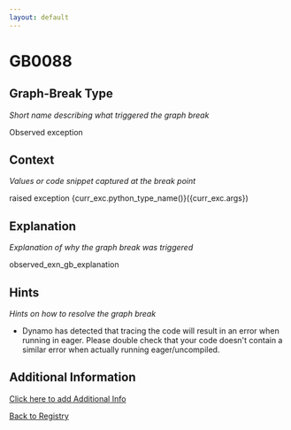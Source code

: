 ```yaml
---
layout: default
---
```

# GB0088

## Graph-Break Type
*Short name describing what triggered the graph break*

Observed exception

## Context
*Values or code snippet captured at the break point*

raised exception {curr_exc.python_type_name()}({curr_exc.args})

## Explanation
*Explanation of why the graph break was triggered*

observed_exn_gb_explanation

## Hints
*Hints on how to resolve the graph break*

- Dynamo has detected that tracing the code will result in an error when running in eager. Please double check that your code doesn't contain a similar error when actually running eager/uncompiled.


## Additional Information

<!-- ADDITIONAL INFORMATION START - Add custom information below this line -->

<!-- ADDITIONAL INFORMATION END -->


[Click here to add Additional Info](https://github.com/meta-pytorch/compile-graph-break-site/edit/main/docs/gb/gb0088.md)

[Back to Registry](../index.html)
